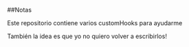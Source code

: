 ##Notas

Este repositorio contiene varios customHooks para ayudarme

También la idea es que yo no quiero volver a escribirlos!
